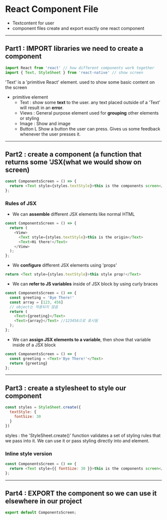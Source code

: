 # React Component File 
- Textcontent for user
- component files create and export exactly one react component

<hr> 

## Part1 : **IMPORT** libraries we need to create a component
```js
import React from 'react' // how different components work together
import { Text, StyleSheet } from 'react-native' // show screen
```
'Text' is a 'primitive React' element. used to show some basic content on the screen
- primitive element
  - Text : show some **text** to the user. any text placed outside of a 'Text' will result in an **error**.
  - Views : General purpose element used for **grouping** other elements or styling
  - Image : Show and image
  - Button L Show a button the user can press. Gives us some feedback whenever the user presses it.

<hr>

## Part2 : create a **component** (a function that returns some 'JSX(what we would show on screen)
```js
const ComponentsScreen = () => {
  return <Text style={styles.textStyle}>this is the components screen</Text>;
};
```

### Rules of JSX
- We can **assemble** different JSX elements like normal HTML
```js
const ComponentsScreen = () => {
  return (
    <View>
      <Text style={styles.textStyle}>this is the origin</Text>
      <Text>Hi there!</Text>
    </View>
  );
};
```
- We **configure** different JSX elements using 'props'
```js
return <Text style={styles.textStyle}>this style prop!</Text>

```
- We can **refer to JS variables** inside of JSX block by using curly braces
```js
const ComponentsScreen = () => {
  const greeting = 'Bye There!'
  const array = [123, 456]
  // object는 적용되지 않음
  return (
    <Text>{greeting}</Text>
    <Text>{array}</Text> //123456으로 표시됨
  );
};
```
- We can **assign JSX elements to a variable**, then show that variable inside of a JSX block
```js
const ComponentsScreen = () => {
  const greeting = <Text>'Bye There!'</Text>
  return {greeting}
};
```

<hr>

## Part3 : create a **stylesheet** to style our component
```js
const styles = StyleSheet.create({
  textStyle: {
    fontSize: 30
  }
})
```
styles : the 'StyleSheet.create()' function validates a set of styling rules that we pass into it. We can use it or pass styling directly into and element.

### Inline style version
```js
const ComponentsScreen = () => {
  return <Text style={{ fontSize: 30 }}>this is the components screen</Text>;
};
```

<hr>

## Part4 : **EXPORT** the component so we can use it elsewhere in our project
```js
export default ComponentsScreen;
```




